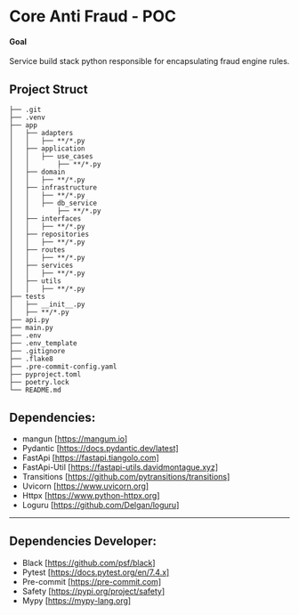 # Core Anti Fraud - POC 

#### Goal

Service build stack python responsible for encapsulating fraud engine rules.


## Project Struct 

```
├── .git
├── .venv
├── app
│   ├── adapters
│   │   ├── **/*.py
│   ├── application
│   │   ├── use_cases
│   │       ├── **/*.py
│   ├── domain 
│   │   ├── **/*.py
│   ├── infrastructure
│   │   ├── **/*.py
│   │   ├── db_service
│   │       ├── **/*.py
│   ├── interfaces
│   │   ├── **/*.py
│   ├── repositories
│   │   ├── **/*.py
│   ├── routes
│   │   ├── **/*.py
│   ├── services
│   │   ├── **/*.py
│   ├── utils
│   │   ├── **/*.py
├── tests
│   ├── __init__.py
│   ├── **/*.py
├── api.py
├── main.py
├── .env
├── .env_template
├── .gitignore
├── .flake8
├── .pre-commit-config.yaml
├── pyproject.toml
├── poetry.lock
└── README.md
```


## Dependencies:

* mangun [https://mangum.io]
* Pydantic [https://docs.pydantic.dev/latest]
* FastApi [https://fastapi.tiangolo.com]
* FastApi-Util [https://fastapi-utils.davidmontague.xyz]
* Transitions [https://github.com/pytransitions/transitions]
* Uvicorn [https://www.uvicorn.org]
* Httpx [https://www.python-httpx.org]
* Loguru [https://github.com/Delgan/loguru]
---

## Dependencies Developer:

* Black [https://github.com/psf/black]
* Pytest [https://docs.pytest.org/en/7.4.x]
* Pre-commit [https://pre-commit.com]
* Safety [https://pypi.org/project/safety] 
* Mypy [https://mypy-lang.org]

